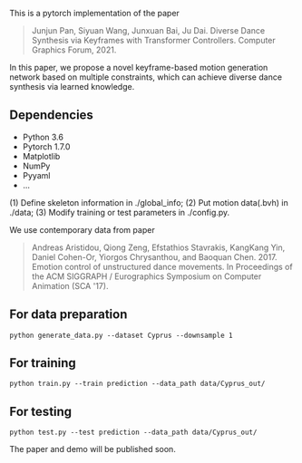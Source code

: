 This is a pytorch implementation of the paper

>  Junjun Pan, Siyuan Wang, Junxuan Bai,  Ju Dai. Diverse Dance Synthesis via Keyframes with Transformer Controllers. Computer Graphics Forum, 2021.

In this paper, we propose a novel keyframe-based motion generation network based on multiple constraints, which can achieve diverse dance synthesis via learned knowledge.

## Dependencies

- Python 3.6
- Pytorch 1.7.0
- Matplotlib
- NumPy
- Pyyaml
- ...

(1) Define skeleton information in ./global_info; (2) Put motion data(.bvh) in ./data; (3) Modify training or test parameters in ./config.py.

We use contemporary data from paper 

> Andreas Aristidou, Qiong Zeng, Efstathios Stavrakis, KangKang Yin, Daniel Cohen-Or, Yiorgos Chrysanthou, and Baoquan Chen. 2017. Emotion control of unstructured dance movements. In Proceedings of the ACM SIGGRAPH / Eurographics Symposium on Computer Animation (SCA '17).

## For data preparation

```
python generate_data.py --dataset Cyprus --downsample 1
```

## For training

```
python train.py --train prediction --data_path data/Cyprus_out/
```

## For testing

```
python test.py --test prediction --data_path data/Cyprus_out/
```



The paper and demo will be published soon.



